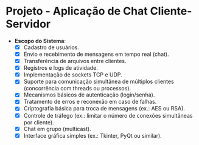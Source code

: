 # Projeto - Aplicação de Chat Cliente-Servidor
- **Escopo do Sistema**:
  - [X] Cadastro de usuários.
  - [X] Envio e recebimento de mensagens em tempo real (chat).
  - [X] Transferência de arquivos entre clientes.
  - [X] Registros e logs de atividade.
  - [X] Implementação de sockets TCP e UDP.
  - [X] Suporte para comunicação simultânea de múltiplos clientes (concorrência com threads ou processos).
  - [X] Mecanismos básicos de autenticação (login/senha).
  - [X] Tratamento de erros e reconexão em caso de falhas.
  - [X] Criptografia básica para troca de mensagens (ex.: AES ou RSA).
  - [X] Controle de tráfego (ex.: limitar o número de conexões simultâneas por cliente).
  - [X] Chat em grupo (multicast).
  - [X] Interface gráfica simples (ex.: Tkinter, PyQt ou similar).
